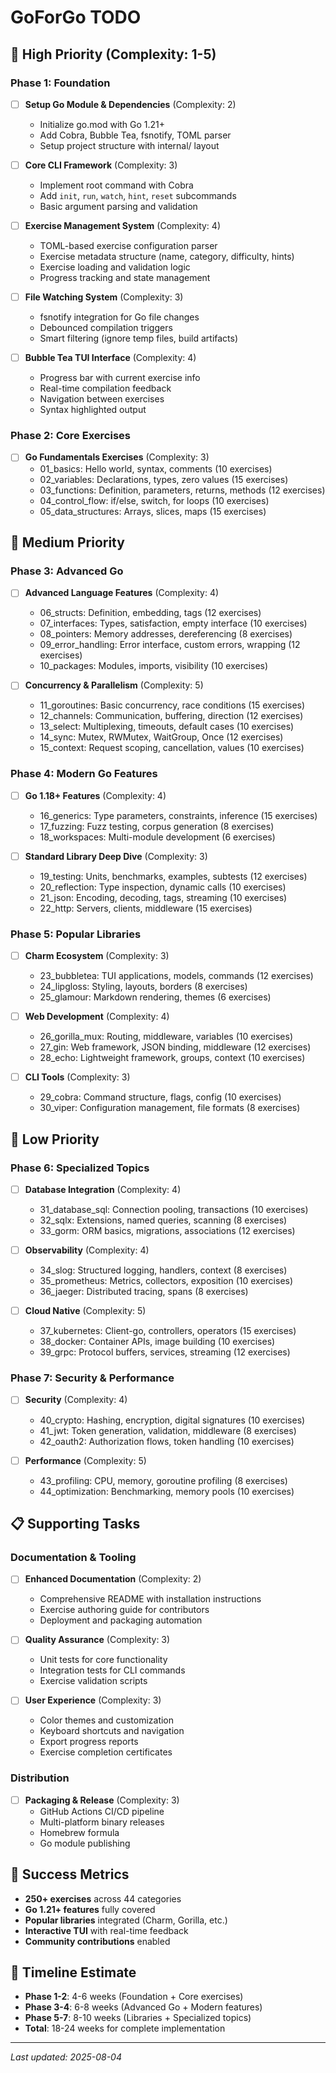 # GoForGo TODO

## 🚀 High Priority (Complexity: 1-5)

### Phase 1: Foundation
- [ ] **Setup Go Module & Dependencies** (Complexity: 2)
  - Initialize go.mod with Go 1.21+
  - Add Cobra, Bubble Tea, fsnotify, TOML parser
  - Setup project structure with internal/ layout

- [ ] **Core CLI Framework** (Complexity: 3)
  - Implement root command with Cobra
  - Add `init`, `run`, `watch`, `hint`, `reset` subcommands
  - Basic argument parsing and validation

- [ ] **Exercise Management System** (Complexity: 4)
  - TOML-based exercise configuration parser
  - Exercise metadata structure (name, category, difficulty, hints)
  - Exercise loading and validation logic
  - Progress tracking and state management

- [ ] **File Watching System** (Complexity: 3)
  - fsnotify integration for Go file changes
  - Debounced compilation triggers
  - Smart filtering (ignore temp files, build artifacts)

- [ ] **Bubble Tea TUI Interface** (Complexity: 4)
  - Progress bar with current exercise info
  - Real-time compilation feedback
  - Navigation between exercises
  - Syntax highlighted output

### Phase 2: Core Exercises
- [ ] **Go Fundamentals Exercises** (Complexity: 3)
  - 01_basics: Hello world, syntax, comments (10 exercises)
  - 02_variables: Declarations, types, zero values (15 exercises)
  - 03_functions: Definition, parameters, returns, methods (12 exercises)
  - 04_control_flow: if/else, switch, for loops (10 exercises)
  - 05_data_structures: Arrays, slices, maps (15 exercises)

## 🎯 Medium Priority

### Phase 3: Advanced Go
- [ ] **Advanced Language Features** (Complexity: 4)
  - 06_structs: Definition, embedding, tags (12 exercises)
  - 07_interfaces: Types, satisfaction, empty interface (10 exercises)
  - 08_pointers: Memory addresses, dereferencing (8 exercises)
  - 09_error_handling: Error interface, custom errors, wrapping (12 exercises)
  - 10_packages: Modules, imports, visibility (10 exercises)

- [ ] **Concurrency & Parallelism** (Complexity: 5)
  - 11_goroutines: Basic concurrency, race conditions (15 exercises)
  - 12_channels: Communication, buffering, direction (12 exercises)
  - 13_select: Multiplexing, timeouts, default cases (10 exercises)
  - 14_sync: Mutex, RWMutex, WaitGroup, Once (12 exercises)
  - 15_context: Request scoping, cancellation, values (10 exercises)

### Phase 4: Modern Go Features
- [ ] **Go 1.18+ Features** (Complexity: 4)
  - 16_generics: Type parameters, constraints, inference (15 exercises)
  - 17_fuzzing: Fuzz testing, corpus generation (8 exercises)
  - 18_workspaces: Multi-module development (6 exercises)

- [ ] **Standard Library Deep Dive** (Complexity: 3)
  - 19_testing: Units, benchmarks, examples, subtests (12 exercises)
  - 20_reflection: Type inspection, dynamic calls (10 exercises)
  - 21_json: Encoding, decoding, tags, streaming (10 exercises)
  - 22_http: Servers, clients, middleware (15 exercises)

### Phase 5: Popular Libraries
- [ ] **Charm Ecosystem** (Complexity: 3)
  - 23_bubbletea: TUI applications, models, commands (12 exercises)
  - 24_lipgloss: Styling, layouts, borders (8 exercises)
  - 25_glamour: Markdown rendering, themes (6 exercises)

- [ ] **Web Development** (Complexity: 4)
  - 26_gorilla_mux: Routing, middleware, variables (10 exercises)
  - 27_gin: Web framework, JSON binding, middleware (12 exercises)
  - 28_echo: Lightweight framework, groups, context (10 exercises)

- [ ] **CLI Tools** (Complexity: 3)
  - 29_cobra: Command structure, flags, config (10 exercises)
  - 30_viper: Configuration management, file formats (8 exercises)

## 🔧 Low Priority

### Phase 6: Specialized Topics
- [ ] **Database Integration** (Complexity: 4)
  - 31_database_sql: Connection pooling, transactions (10 exercises)
  - 32_sqlx: Extensions, named queries, scanning (8 exercises)
  - 33_gorm: ORM basics, migrations, associations (12 exercises)

- [ ] **Observability** (Complexity: 4)
  - 34_slog: Structured logging, handlers, context (8 exercises)
  - 35_prometheus: Metrics, collectors, exposition (10 exercises)
  - 36_jaeger: Distributed tracing, spans (8 exercises)

- [ ] **Cloud Native** (Complexity: 5)
  - 37_kubernetes: Client-go, controllers, operators (15 exercises)
  - 38_docker: Container APIs, image building (10 exercises)
  - 39_grpc: Protocol buffers, services, streaming (12 exercises)

### Phase 7: Security & Performance
- [ ] **Security** (Complexity: 4)
  - 40_crypto: Hashing, encryption, digital signatures (10 exercises)
  - 41_jwt: Token generation, validation, middleware (8 exercises)
  - 42_oauth2: Authorization flows, token handling (10 exercises)

- [ ] **Performance** (Complexity: 5)
  - 43_profiling: CPU, memory, goroutine profiling (8 exercises)
  - 44_optimization: Benchmarking, memory pools (10 exercises)

## 📋 Supporting Tasks

### Documentation & Tooling
- [ ] **Enhanced Documentation** (Complexity: 2)
  - Comprehensive README with installation instructions
  - Exercise authoring guide for contributors
  - Deployment and packaging automation

- [ ] **Quality Assurance** (Complexity: 3)
  - Unit tests for core functionality
  - Integration tests for CLI commands
  - Exercise validation scripts

- [ ] **User Experience** (Complexity: 3)
  - Color themes and customization
  - Keyboard shortcuts and navigation
  - Export progress reports
  - Exercise completion certificates

### Distribution
- [ ] **Packaging & Release** (Complexity: 3)
  - GitHub Actions CI/CD pipeline
  - Multi-platform binary releases
  - Homebrew formula
  - Go module publishing

## 🎯 Success Metrics
- **250+ exercises** across 44 categories
- **Go 1.21+ features** fully covered
- **Popular libraries** integrated (Charm, Gorilla, etc.)
- **Interactive TUI** with real-time feedback
- **Community contributions** enabled

## 📅 Timeline Estimate
- **Phase 1-2**: 4-6 weeks (Foundation + Core exercises)
- **Phase 3-4**: 6-8 weeks (Advanced Go + Modern features)
- **Phase 5-7**: 8-10 weeks (Libraries + Specialized topics)
- **Total**: 18-24 weeks for complete implementation

---
*Last updated: 2025-08-04*